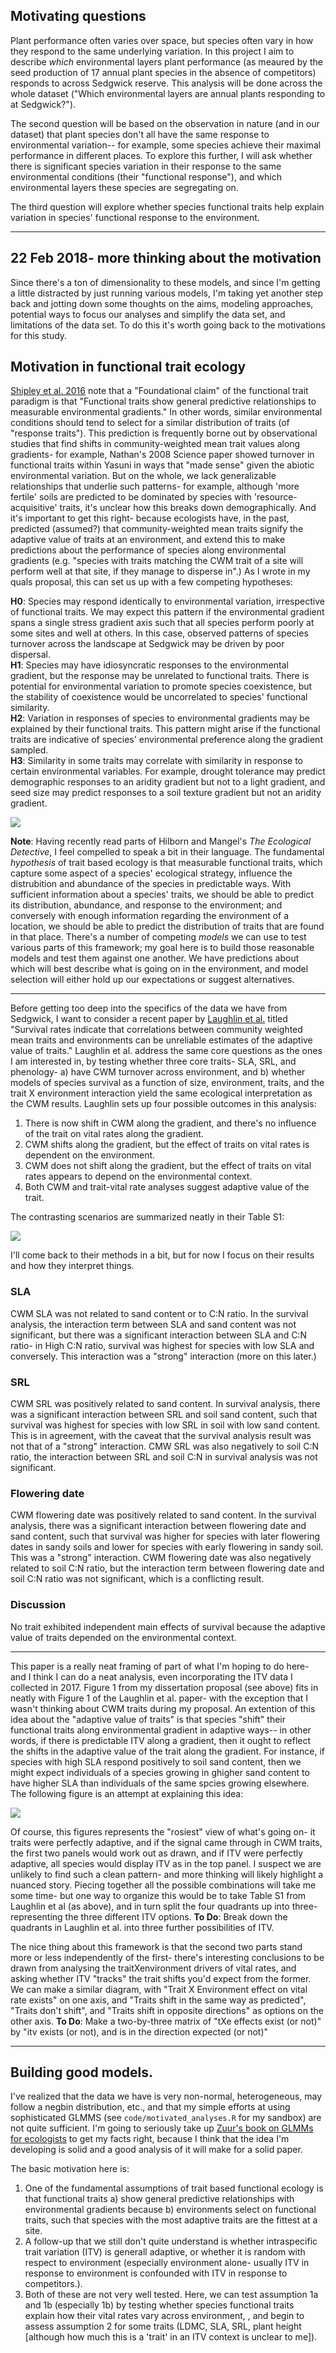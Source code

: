 ## Motivating questions 

Plant performance often varies over space, but species often vary in how they respond to the same underlying variation. In this project I aim to describe *which* environmental layers plant performance (as meaured by the seed production of 17 annual plant species in the absence of competitors) responds to across Sedgwick reserve. This analysis will be done across the whole dataset ("Which environmental layers are annual plants responding to at Sedgwick?"). 

The second question will be based on the observation in nature (and in our dataset) that plant species don't all have the same response to environmental variation-- for example, some species achieve their maximal performance in different places. To explore this further, I will ask whether there is significant species variation in their response to the same environmental conditions (their "functional response"), and which environmental layers these species are segregating on. 

The third question will explore whether species functional traits help explain variation in species' functional response to the environment. 

----------------------------
  
  ## 22 Feb 2018- more thinking about the motivation
  
  Since there's a ton of dimensionality to these models, and since I'm getting a little distracted by just running various models, I'm taking yet another step back and jotting down some thoughts on the aims, modeling approaches, potential ways to focus our analyses and simplify the data set, and limitations of the data set. To do this it's worth going back to the motivations for this study. 

## Motivation in functional trait ecology  
[Shipley et al. 2016](https://link.springer.com/article/10.1007/s00442-016-3549-x) note that a "Foundational claim" of the functional trait paradigm is that "Functional traits show general predictive relationships to measurable environmental gradients." In other words, similar environmental conditions should tend to select for a similar distribution of traits (of "response traits"). This prediction is frequently borne out by observational studies that find shifts in community-weighted mean trait values along gradients- for example, Nathan's 2008 Science paper showed turnover in functional traits within Yasuni in ways that "made sense" given the abiotic environmental variation. But on the whole, we lack generalizable relationships that underlie such patterns- for example, although 'more fertile' soils are predicted to be dominated by species with 'resource-acquisitive' traits, it's unclear how this breaks down demographically. And it's important to get this right- because ecologists have, in the past, predicted (assumed?) that community-weighted mean traits signify the adaptive value of traits at an environment, and extend this to make predictions about the performance of species along environmental gradients (e.g. "species with traits matching the CWM trait of a site will perform well at that site, if they manage to disperse in".) As I wrote in my quals proposal, this can set us up with a few competing hypotheses:  

**H0**: Species may respond identically to environmental variation, irrespective of functional traits. We may expect this pattern if the environmental gradient spans a single stress gradient axis such that all species perform poorly at some sites and well at others. In this case, observed patterns of species turnover across the landscape at Sedgwick may be driven by poor dispersal.   
**H1**: Species may have idiosyncratic responses to the environmental gradient, but the response may be unrelated to functional traits. There is potential for environmental variation to promote species coexistence, but the stability of coexistence would be uncorrelated to species' functional similarity.  
**H2**: Variation in responses of species to environmental gradients may be explained by their functional traits. This pattern might arise if the functional traits are indicative of species' environmental preference along the gradient sampled.  
**H3**: Similarity in some traits may correlate with similarity in response to certain environmental variables. For example, drought tolerance may predict demographic responses to an aridity gradient but not to a light gradient, and seed size may predict responses to a soil texture gradient but not an aridity gradient. 

![](figs/ch01-hypotheses.png)

**Note**: Having recently read parts of Hilborn and Mangel's *The Ecological Detective*, I feel compelled to speak a bit in their language. The fundamental *hypothesis* of trait based ecology is that measurable functional traits, which capture some aspect of a species' ecological strategy, influence the distrubition and abundance of the species in predictable ways. With sufficient information about a species' traits, we should be able to predict its distribution, abundance, and response to the environment; and conversely with enough information regarding the environment of a location, we should be able to predict the distribution of traits that are found in that place. There's a number of competing *models* we can use to test various parts of this framework; my goal here is to build those reasonable models and test them against one another. We have predictions about which will best describe what is going on in the environment, and model selection will either hold up our expectations or suggest alternatives.

-------------------

Before getting too deep into the specifics of the data we have from Sedgwick, I want to consider a recent paper by [Laughlin et al.](http://onlinelibrary.wiley.com/doi/10.1111/ele.12781/full) titled "Survival rates indicate that correlations between community weighted mean traits and environments can be unreliable estimates of the adaptive value of traits." Laughlin et al. address the same core questions as the ones I am interested in, by testing whether three core traits- SLA, SRL, and phenology- a) have CWM turnover across environment, and b) whether models of species survival as a function of size, environment, traits, and the trait X environment interaction yield the same ecological interpretation as the CWM results. Laughlin sets up four possible outcomes in this analysis:  

  1. There is now shift in CWM along the gradient, and there's no influence of the trait on vital rates along the gradient.  
  2. CWM shifts along the gradient, but the effect of traits on vital rates is dependent on the environment.  
  3. CWM does not shift along the gradient, but the effect of traits on vital rates appears to depend on the environmental context.  
  4. Both CWM and trait-vital rate analyses suggest adaptive value of the trait. 
  
The contrasting scenarios are summarized neatly in their Table S1:  

![](figs/laughlin-tabs1.png)

I'll come back to their methods in a bit, but for now I focus on their results and how they interpret things.

### SLA
CWM SLA was not related to sand content or to C:N ratio. In the survival analysis, the interaction term between SLA and sand content was not significant, but there was a significant interaction between SLA and C:N ratio- in High C:N ratio, survival was highest for species with low SLA and conversely. This interaction was a "strong" interaction (more on this later.)  

### SRL
CWM SRL was positively related to sand content. In survival analysis, there was a significant interaction between SRL and soil sand content, such that survival was highest for species with low SRL in soil with low sand content. This is in agreement, with the caveat that the survival analysis result was not that of a  "strong" interaction. CMW SRL was also negatively to soil C:N ratio, the interaction between SRL and soil C:N in survival analysis was not significant. 

### Flowering date
CWM flowering date was positively related to sand content. In the survival analysis, there was a significant interaction between flowering date and sand content, such that survival was higher for species with later flowering dates in sandy soils and lower for species with early flowering in sandy soil. This was a "strong" interaction. CWM flowering date was also negatively related to soil C:N ratio, but the interaction term between flowering date and soil C:N ratio was not significant, which is a conflicting result. 

### Discussion
No trait exhibited independent main effects of survival because the adaptive value of traits depended on the environmental context. 

-----------------------------

This paper is a really neat framing of part of what I'm hoping to do here- and I think I can do a neat analysis, even incorporating the ITV data I collected in 2017. Figure 1 from my dissertation proposal (see above) fits in neatly with Figure 1 of the Laughlin et al. paper- with the exception that I wasn't thinking about CWM traits during my proposal. An extention of this idea about the "adaptive value of traits" is that species "shift" their functional traits along environmental gradient in adaptive ways-- in other words, if there is predictable ITV along a gradient, then it ought to reflect the shifts in the adaptive value of the trait along the gradient. For instance, if species with high SLA respond positively to soil sand content, then we might expect individuals of a species growing in ghigher sand content to have higher SLA than individuals of the same spcies growing elsewhere. The following figure is an attempt at explaining this idea:  

![](figs/hypothesis-w-itv.png)


Of course, this figures represents the "rosiest" view of what's going on- it traits were perfectly adaptive, and if the signal came through in CWM traits, the first two panels would work out as drawn, and if ITV were perfectly adaptive, all species would display ITV as in the top panel. I suspect we are unlikely to find such a clean pattern- and more thinking will likely highlight a nuanced story. Piecing together all the possible combinations will take me some time- but one way to organize this would be to take Table S1 from Laughlin et al (as above), and in turn split the four quadrants up into three- representing the three different ITV options. 
**To Do**: Break down the quadrants in Laughlin et al. into three further possibilities of ITV. 


The nice thing about this framework is that the second two parts stand more or less independently of the first- there's interesting conclusions to be drawn from analysing the traitXenvironment drivers of vital rates, and asking whether ITV "tracks" the trait shifts you'd expect from the former. We can make a similar diagram, with "Trait X Environment effect on vital rate exists" on one axis, and "Traits shift in the same way as predicted", "Traits don't shift", and "Traits shift in opposite directions" as options on the other axis. 
**To Do**: Make a two-by-three matrix of "tXe effects exist (or not)" by "itv exists (or not), and is in the direction expected (or not)"

------------------------------   

## Building good models.

I've realized that the data we have is very non-normal, heterogeneous, may follow a negbin distribution, etc., and that my simple efforts at using sophisticated GLMMS (see `code/motivated_analyses.R` for my sandbox) are not quite sufficient. I'm going to seriously take up [Zuur's book on GLMMs for ecologists](https://link.springer.com/book/10.1007%2F978-0-387-87458-6) to get my facts right, because I think that the idea I'm developing is solid and a good analysis of it will make for a solid paper. 

The basic motivation here is:  

1. One of the fundamental assumptions of trait based functional ecology is that functional traits a) show general predictive relationships with environmental gradients because b) environments select on functional traits, such that species with the most adaptive traits are the fittest at a site.  
2. A follow-up that we still don't quite understand is whether intraspecific trait variation (ITV) is generall adaptive, or whether it is random with respect to environment (especially environment alone- usually ITV in response to environment is confounded with ITV in response to competitors.).  
3. Both of these are not very well tested. Here, we can test assumption 1a and 1b (especially 1b) by testing whether species functional traits explain how their vital rates vary across environment, , and begin to assess assumption 2 for some traits (LDMC, SLA, SRL, plant height [although how much this is a 'trait' in an ITV context is unclear to me]).


  

